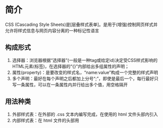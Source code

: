 # 简介
CSS (Cascading Style Sheets)是\[层叠样式表单\]。是用于(增强)控制网页样式并允许将样式信息与网页内容分离的一种标记性语言

## 构成形式
1. 选择器：浏览器根据“选择器”(一般是一种tag或给定id)决定受CSS样式影响的HTML元素(标签)，在选择器的“{}”内部给出多组属性的声明；
2. 属性(property)：是要改变的样式名，“name:value”构成一个完整的样式声明
3. 多个声明：最好在每个声明之后都加上分号“;”，即使是最后一个，每行最好只写一条属性，可以在一条属性内并行给出多个值，用空格隔开

## 用法种类
1. 外部样式表：在外部的 .css 文本内编写完成，在使用的 html 文件头部内引入
2. 内部样式表：在 html 文件的头部用 <style> 标签包围后定义内容
3. 内联样式： 在要使用的标签内定义 style 属性来设置样式
4. 优先级：（内联样式）Inline style > （内部样式）Internal style sheet >（外部样式）External style sheet > 浏览器默认样式

### 一些注意
1. 不要在属性值和单位之间留有空格，如 "20px" 才是正确的
2. 如果外部样式的引入语句放在内部样式的后面，则外部样式奖覆盖内部样式
3. 对于不冲突的属性会从更具体的样式表中继承过来